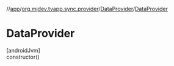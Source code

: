 //[app](../../../index.md)/[org.mjdev.tvapp.sync.provider](../index.md)/[DataProvider](index.md)/[DataProvider](-data-provider.md)

# DataProvider

[androidJvm]\
constructor()
